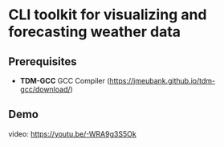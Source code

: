 # CLI toolkit for visualizing and forecasting weather data

## Prerequisites
- **TDM-GCC** GCC Compiler (https://jmeubank.github.io/tdm-gcc/download/)

## Demo
video: https://youtu.be/-WRA9g3S5Ok
